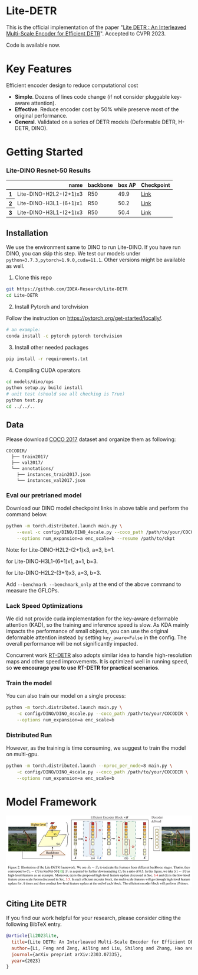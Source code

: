 # Lite-DETR
This is the official implementation of the paper "[Lite DETR : An Interleaved Multi-Scale Encoder for Efficient DETR](https://arxiv.org/pdf/2303.07335.pdf)". Accepted to CVPR 2023.

Code is available now.
# Key Features
Efficient encoder design to reduce computational cost
- **Simple**. Dozens of lines code change (if not consider pluggable key-aware attention). 
- **Effective**. Reduce encoder cost by 50\% while preserve most of the original performance.
- **General**. Validated on a series of DETR models (Deformable DETR, H-DETR, DINO).

[comment]: <> (![hero_figure]&#40;figs/flops.png&#41;)
# Getting Started
### Lite-DINO Resnet-50 Results
<table>
  <thead>
    <tr style="text-align: right;">
      <th></th>
      <th>name</th>
      <th>backbone</th>
      <th>box AP</th>
      <th>Checkpoint</th>
    </tr>
  </thead>
  <tbody>
    <tr>
      <th>1</th>
      <td>Lite-DINO-H2L2-(2+1)x3</td>
      <td>R50</td>
      <td>49.9</td>
      <td><a href="https://github.com/IDEA-Research/Lite-DETR/releases/download/litedetr/r50_s2ex3_49.9.pth">Link</a></td>
    </tr>  
    <tr>
      <th>2</th>
      <td>Lite-DINO-H3L1-(6+1)x1</td>
      <td>R50</td>
      <td>50.2</td>
      <td><a href="https://github.com/IDEA-Research/Lite-DETR/releases/download/litedetr/r50_s3ex1_50.2.pth">Link</a></td>
    </tr>  
    <tr>
      <th>3</th>
      <td>Lite-DINO-H3L1-(2+1)x3</td>
      <td>R50</td>
      <td>50.4</td>
      <td><a href="https://github.com/IDEA-Research/Lite-DETR/releases/download/litedetr/r50_s3ex3_50.4.pth">Link</a></td>
    </tr> 
</tbody>
</table>

## Installation
We use the environment same to DINO to run Lite-DINO. If you have run DINO, you can skip this step.
We test our models under ```python=3.7.3,pytorch=1.9.0,cuda=11.1```. Other versions might be available as well.

1. Clone this repo
```sh
git https://github.com/IDEA-Research/Lite-DETR
cd Lite-DETR
```

2. Install Pytorch and torchvision

Follow the instruction on https://pytorch.org/get-started/locally/.
```sh
# an example:
conda install -c pytorch pytorch torchvision
```

3. Install other needed packages
```sh
pip install -r requirements.txt
```

4. Compiling CUDA operators
```sh
cd models/dino/ops
python setup.py build install
# unit test (should see all checking is True)
python test.py
cd ../../..
```

## Data
Please download [COCO 2017](https://cocodataset.org/) dataset and organize them as following:
```
COCODIR/
  ├── train2017/
  ├── val2017/
  └── annotations/
  	├── instances_train2017.json
  	└── instances_val2017.json
```

### Eval our pretrianed model
Download our DINO model checkpoint links in above table and perform the command below. 

```sh
python -m torch.distributed.launch main.py \
    --eval -c config/DINO/DINO_4scale.py --coco_path /path/to/your/COCODIR \
    --options num_expansion=a enc_scale=b --resume /path/to/ckpt
```
Note:
for Lite-DINO-H2L2-(2+1)x3, a=3, b=1.

for Lite-DINO-H3L1-(6+1)x1, a=1, b=3.

for Lite-DINO-H2L2-(3+1)x3, a=3, b=3.

Add `--benchmark --benchmark_only` at the end of the above command to measure the GFLOPs.
### Lack Speed Optimizations
We did not provide cuda implementation for the key-aware deformable attention (KAD), so the training and inference speed is slow. As KDA mainly impacts the performance of small objects, you can use the original deformable attention instead by setting `key_aware=False` in the config. The overall performance will be not significantly impacted.

Concurrent work [RT-DETR](https://arxiv.org/pdf/2304.08069.pdf) also adopts similar idea to handle high-resolution maps and other speed improvements. It is optimized well in running speed, so **we encourage you to use RT-DETR for practical scenarios**.

### Train the model
You can also train our model on a single process:
```sh
python -m torch.distributed.launch main.py \
    -c config/DINO/DINO_4scale.py --coco_path /path/to/your/COCODIR \
    --options num_expansion=a enc_scale=b
```
### Distributed Run
However, as the training is time consuming, we suggest to train the model on multi-gpu.
```sh
python -m torch.distributed.launch --nproc_per_node=8 main.py \
    -c config/DINO/DINO_4scale.py --coco_path /path/to/your/COCODIR \
    --options num_expansion=a enc_scale=b
```

# Model Framework
![hero_figure](figs/framework.jpg)

[comment]: <> (# Results)

[comment]: <> (Results on Deformable DETR)

[comment]: <> (![hero_figure]&#40;figs/deformable.jpg&#41;)

[comment]: <> (Results on DINO and H-DETR)

[comment]: <> (![hero_figure]&#40;figs/results.jpg&#41;)



## Citing Lite DETR
If you find our work helpful for your research, please consider citing the following BibTeX entry.

```BibTeX
@article{li2023lite,
  title={Lite DETR: An Interleaved Multi-Scale Encoder for Efficient DETR},
  author={Li, Feng and Zeng, Ailing and Liu, Shilong and Zhang, Hao and Li, Hongyang and Zhang, Lei and Ni, Lionel M},
  journal={arXiv preprint arXiv:2303.07335},
  year={2023}
}
```
